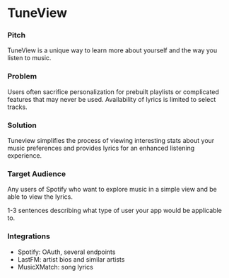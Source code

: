 # TuneView

### Pitch

TuneView is a unique way to learn more about yourself and the way you listen to music.

### Problem

Users often sacrifice personalization for prebuilt playlists or complicated features that may never be used. 
Availability of lyrics is limited to select tracks.

### Solution

Tuneview simplifies the process of viewing interesting stats about your music preferences and provides lyrics for an enhanced listening experience.

### Target Audience

Any users of Spotify who want to explore music in a simple view and be able to view the lyrics.

1-3 sentences describing what type of user your app would be applicable to.

### Integrations

- Spotify: OAuth, several endpoints
- LastFM: artist bios and similar artists
- MusicXMatch: song lyrics
